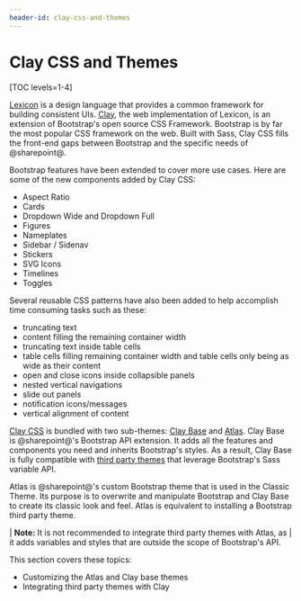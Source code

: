 ```yaml
---
header-id: clay-css-and-themes
---
```


# Clay CSS and Themes

[TOC levels=1-4]

[Lexicon](https://liferay.design/lexicon/) is a design language that provides a 
common framework for building consistent UIs. [Clay](https://clayui.com/docs/css-framework/scss.html), 
the web implementation of Lexicon, is an extension of Bootstrap's open source 
CSS Framework. Bootstrap is by far the most popular CSS framework on the web. 
Built with Sass, Clay CSS fills the front-end gaps between Bootstrap and the 
specific needs of @sharepoint@. 

Bootstrap features have been extended to cover more use cases. Here are some of 
the new components added by Clay CSS: 

- Aspect Ratio
- Cards
- Dropdown Wide and Dropdown Full
- Figures
- Nameplates
- Sidebar / Sidenav
- Stickers
- SVG Icons
- Timelines
- Toggles

Several reusable CSS patterns have also been added to help accomplish time 
consuming tasks such as these:

- truncating text
- content filling the remaining container width
- truncating text inside table cells
- table cells filling remaining container width and table cells only being as 
  wide as their content
- open and close icons inside collapsible panels
- nested vertical navigations
- slide out panels
- notification icons/messages
- vertical alignment of content

[Clay CSS](https://claycss.com/) is bundled with two sub-themes: [Clay Base](https://github.com/liferay/liferay-portal/tree/7.2.x/modules/apps/frontend-theme/frontend-theme-styled/src/main/resources/META-INF/resources/_styled/css/clay) 
and [Atlas](https://github.com/liferay/liferay-portal/tree/7.2.x/modules/apps/frontend-theme/frontend-theme-styled/src/main/resources/META-INF/resources/_styled/css/clay/atlas). 
Clay Base is @sharepoint@'s Bootstrap API extension. It adds all the features and 
components you need and inherits Bootstrap's styles. As a result, Clay Base is 
fully compatible with [third party themes](/docs/7-2/frameworks/-/knowledge_base/f/integrating-third-party-themes-with-clay) 
that leverage Bootstrap's Sass variable API. 

Atlas is @sharepoint@'s custom Bootstrap theme that is used in the Classic Theme. 
Its purpose is to overwrite and manipulate Bootstrap and Clay Base to create its 
classic look and feel. Atlas is equivalent to installing a Bootstrap third party 
theme.

| **Note:** It is not recommended to integrate third party themes with Atlas, as
| it adds variables and styles that are outside the scope of Bootstrap's API.

This section covers these topics:

- Customizing the Atlas and Clay base themes
- Integrating third party themes with Clay
